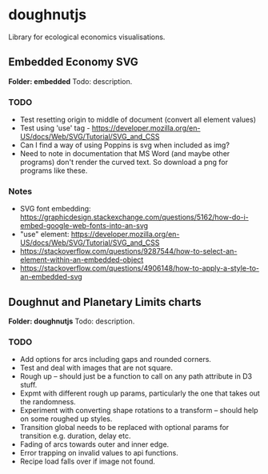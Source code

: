 # doughnutjs
Library for ecological economics visualisations.

## Embedded Economy SVG
**Folder: embedded**
Todo: description. 

### TODO
- Test resetting origin to middle of document (convert all element values)
- Test using 'use' tag - https://developer.mozilla.org/en-US/docs/Web/SVG/Tutorial/SVG_and_CSS
- Can I find a way of using Poppins is svg when included as img?
- Need to note in documentation that MS Word (and maybe other programs) don't render the curved text. So download a png for
programs like these.

### Notes
- SVG font embedding: https://graphicdesign.stackexchange.com/questions/5162/how-do-i-embed-google-web-fonts-into-an-svg
- "use" element: https://developer.mozilla.org/en-US/docs/Web/SVG/Tutorial/SVG_and_CSS
- https://stackoverflow.com/questions/9287544/how-to-select-an-element-within-an-embedded-object
- https://stackoverflow.com/questions/4906148/how-to-apply-a-style-to-an-embedded-svg

## Doughnut and Planetary Limits charts
**Folder: doughnutjs**
Todo: description. 

### TODO
- Add options for arcs including gaps and rounded corners.
- Test and deal with images that are not square.
- Rough up – should just be a function to call on any path attribute in D3 stuff.
- Expmt with different rough up params, particularly the one that takes out the randomness.
- Experiment with converting shape rotations to a transform – should help on some roughed up styles.
- Transition global needs to be replaced with optional params for transition e.g. duration, delay etc.
- Fading of arcs towards outer and inner edge.
- Error trapping on invalid values to api functions.
- Recipe load falls over if image not found.



